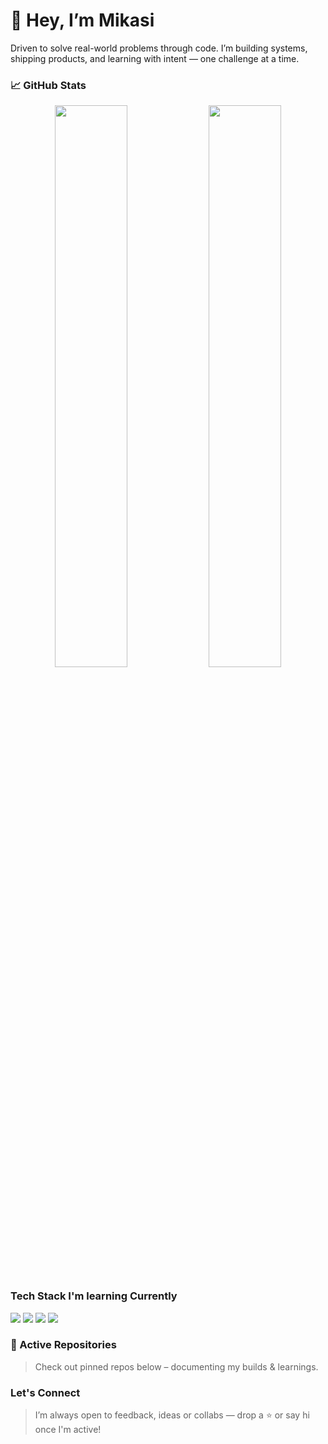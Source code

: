 # 👋 Hey, I’m Mikasi 

Driven to solve real-world problems through code. I’m building systems, shipping products, and learning with intent — one challenge at a time.


### 📈 GitHub Stats

<p align="center">
  <img src="https://github-readme-stats.vercel.app/api?username=MIKASIA04&show_icons=true&theme=radical" width="48%" />
  <img src="https://github-readme-streak-stats.herokuapp.com?user=MIKASIA04&theme=radical" width="48%" />
</p>



### Tech Stack I'm learning Currently

<img src="https://img.shields.io/badge/C++-blue?style=for-the-badge&logo=cplusplus&logoColor=white"/>
<img src="https://img.shields.io/badge/HTML5-orange?style=for-the-badge&logo=html5&logoColor=white"/>
<img src="https://img.shields.io/badge/CSS3-blue?style=for-the-badge&logo=css3&logoColor=white"/>
<img src="https://img.shields.io/badge/JavaScript-F7DF1E?style=for-the-badge&logo=javascript&logoColor=black"/>

### 📌 Active Repositories
> Check out pinned repos below – documenting my builds & learnings.


### Let's Connect
> I’m always open to feedback, ideas or collabs — drop a ⭐ or say hi once I'm active!


